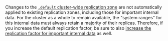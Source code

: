 Changes to the [`.default` cluster-wide replication zone](configure-replication-zones.html#edit-the-default-replication-zone) are not automatically applied to existing replication zones, including those for important internal data. For the cluster as a whole to remain available, the "system ranges" for this internal data must always retain a majority of their replicas. Therefore, if you increase the default replication factor, be sure to also [increase the replication factor for important internal data](configure-replication-zones.html#create-a-replication-zone-for-a-system-range) as well.
